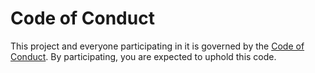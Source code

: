 # Code of Conduct

This project and everyone participating in it is governed by the [Code of Conduct][github/dominicparga/code-of-conduct].
By participating, you are expected to uphold this code.

[github/dominicparga/code-of-conduct]: https://github.com/dominicparga/howto/blob/master/CODE_OF_CONDUCT.md
